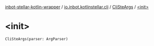 [inbot-stellar-kotlin-wrapper](../../index.md) / [io.inbot.kotlinstellar.cli](../index.md) / [CliSteArgs](index.md) / [&lt;init&gt;](./-init-.md)

# &lt;init&gt;

`CliSteArgs(parser: ArgParser)`